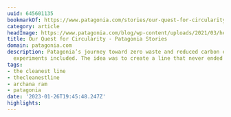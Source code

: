 ```yaml
---
uuid: 645601135
bookmarkOf: https://www.patagonia.com/stories/our-quest-for-circularity/story-96496.html
category: article
headImage: https://www.patagonia.com/blog/wp-content/uploads/2021/03/hedden_d_0110_cc_web-2250x1266-1.jpg
title: Our Quest for Circularity - Patagonia Stories
domain: patagonia.com
description: Patagonia’s journey toward zero waste and reduced carbon emissions, failed
  experiments included. The idea was to create a line that never ended up in a
tags:
- the cleanest line
- thecleanestline
- archana ram
- patagonia
date: '2023-01-26T19:45:48.247Z'
highlights:
---
```




